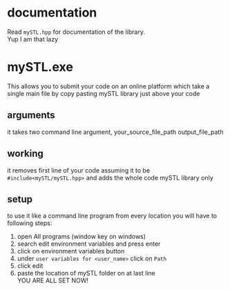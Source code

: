 # documentation
Read `mySTL.hpp` for documentation of the library.  
Yup I am that lazy
# mySTL.exe 
This allows you to submit your code on an online platform which take a single main file by copy pasting mySTL library just above your code
## arguments
it takes two command line argument, your_source_file_path output_file_path
## working
it removes first line of your code assuming it to be ```#include<mySTL/mySTL.hpp>``` and adds the whole code mySTL library only
## setup
to use it like a command line program from every location you will have to
following steps:
1. open All programs (window key on windows)
2. search edit environment variables and press enter
3. click on environment variables button
4. under `user variables for <user_name>` click on `Path`
5. click edit
6. paste the location of mySTL folder on at last line  
YOU ARE ALL SET NOW! 